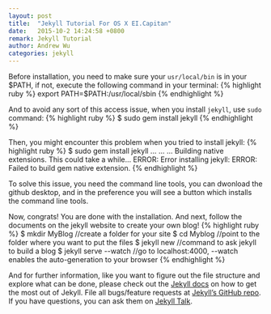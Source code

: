 ```yaml
---
layout: post
title:  "Jekyll Tutorial For OS X EI.Capitan"
date:   2015-10-2 14:24:58 +0800
remark: Jekyll Tutorial
author: Andrew Wu
categories: jekyll
---
```


Before installation, you need to make sure your `usr/local/bin` is in your $PATH, if not, execute the following command in your terminal:
{% highlight ruby %}
export PATH=$PATH:/usr/local/sbin
{% endhighlight %}

And to avoid any sort of this access issue, when you install `jekyll`, use `sudo` command:
{% highlight ruby %}
$  sudo gem install jekyll
{% endhighlight %}

Then, you might encounter this problem when you tried to install jekyll:
{% highlight ruby %}
$ sudo gem install jekyll
...
...
...
Building native extensions. This could take a while...
ERROR: Error installing jekyll:
ERROR: Failed to build gem native extension.
{% endhighlight %}

To solve this issue, you need the command line tools, you can dwonload the github desktop, and in the preference you will 
see a button which installs the command line tools.

Now, congrats! You are done with the installation. And next, follow the documents on the jekyll website to create your own blog!
{% highlight ruby %}
$ mkdir MyBlog                   //create a folder for your site
$ cd Myblog                      //point to the folder where you want to put the files
$ jekyll new                     //command to ask jekyll to build a blog 
$ jekyll serve --watch           //go to localhost:4000, --watch enables the auto-generation to your browser
{% endhighlight %}


And for further information, like you want to figure out the file structure and explore what can be done, please check out the [Jekyll docs][jekyll-docs] on how to get the most out of Jekyll. File all bugs/feature requests at [Jekyll’s GitHub repo][jekyll-gh]. If you have questions, you can ask them on [Jekyll Talk][jekyll-talk].

[jekyll-docs]: http://jekyllrb.com/docs/home
[jekyll-gh]:   https://github.com/jekyll/jekyll
[jekyll-talk]: https://talk.jekyllrb.com/
